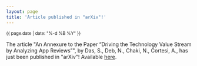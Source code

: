 ```yaml
---
layout: page
title: 'Article published in "arXiv"!'
---
```


<small>{{ page.date | date: "%-d %B %Y" }}</small>

The article "An Annexure to the Paper “Driving the Technology Value Stream by Analyzing App Reviews”", by Das, S., Deb, N., Chaki, N., Cortesi, A., has just been published in "arXiv"! Available [here](https://doi.org/10.48550/arXiv.2303.04519).
